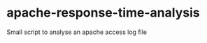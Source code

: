 apache-response-time-analysis
=============================

Small script to analyse an apache access log file 
